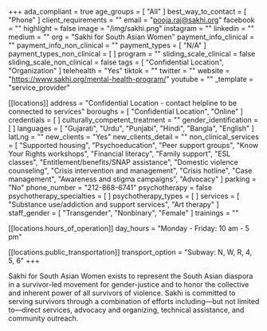 +++
ada_compliant = true
age_groups = [ "All" ]
best_way_to_contact = [ "Phone" ]
client_requirements = ""
email = "pooja.raj@sakhi.org"
facebook = ""
highlight = false
image = "/img/sakhi.png"
instagram = ""
linkedin = ""
medium = ""
org = "Sakhi for South Asian Women"
payment_info_clinical = ""
payment_info_non_clinical = ""
payment_types = [ "N/A" ]
payment_types_non_clinical = [ ]
program = ""
sliding_scale_clinical = false
sliding_scale_non_clinical = false
tags = [ "Confidential Location", "Organization" ]
telehealth = "Yes"
tiktok = ""
twitter = ""
website = "https://www.sakhi.org/mental-health-program/"
youtube = ""
_template = "service_provider"

[[locations]]
address = "Confidential Location - contact helpline to be connected to services"
boroughs = [ "Confidential Location", "Online" ]
credentials = [ ]
culturally_competent_treatment = ""
gender_identification = [ ]
languages = [ "Gujarati", "Urdu", "Punjabi", "Hindi", "Bangla", "English" ]
latLng = ""
new_clients = "Yes"
new_clients_detail = ""
non_clinical_services = [
  "Supported housing",
  "Psychoeducation",
  "Peer support groups",
  "Know Your Rights workshops",
  "Financial literacy",
  "Family support",
  "ESL classes",
  "Entitlement/benefits/SNAP assistance",
  "Domestic violence counseling",
  "Crisis intervention and management",
  "Crisis hotline",
  "Case management",
  "Awareness and stigma campaigns",
  "Advocacy"
]
parking = "No"
phone_number = "212-868-6741"
psychotherapy = false
psychotherapy_specialties = [ ]
psychotherapy_types = [ ]
services = [
  "Substance use/addiction and support services",
  "Art therapy"
]
staff_gender = [ "Transgender", "Nonbinary", "Female" ]
trainings = ""

  [[locations.hours_of_operation]]
  day_hours = "Monday - Friday: 10 am - 5 pm"

  [[locations.public_transportation]]
  transport_option = "Subway: N, W, R, 4, 5, 6"
+++

Sakhi for South Asian Women exists to represent the South Asian diaspora in a survivor-led movement for gender-justice and to honor the collective and inherent power of all survivors of violence. Sakhi is committed to serving survivors through a combination of efforts including—but not limited to—direct services, advocacy and organizing, technical assistance, and community outreach.

